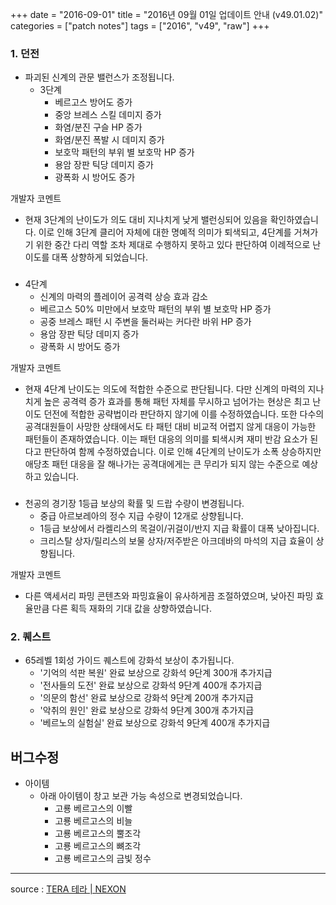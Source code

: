 +++
date = "2016-09-01"
title = "2016년 09월 01일 업데이트 안내 (v49.01.02)"
categories = ["patch notes"]
tags = ["2016", "v49", "raw"]
+++

### 1. 던전
- 파괴된 신계의 관문 밸런스가 조정됩니다.
  - 3단계
    - 베르고스 방어도 증가
    - 중앙 브레스 스킬 데미지 증가
    - 화염/분진 구슬 HP 증가
    - 화염/분진 폭발 시 데미지 증가
    - 보호막 패턴의 부위 별 보호막 HP 증가
    - 용암 장판 틱당 데미지 증가
    - 광폭화 시 방어도 증가

개발자 코멘트
- 현재 3단계의 난이도가 의도 대비 지나치게 낮게 밸런싱되어 있음을 확인하였습니다. 이로 인해 3단계 클리어 자체에 대한 명예적 의미가 퇴색되고, 4단계를 거쳐가기 위한 중간 다리 역할 조차 제대로 수행하지 못하고 있다 판단하여 이례적으로 난이도를 대폭 상향하게 되었습니다.

### 
  - 4단계
    - 신계의 마력의 플레이어 공격력 상승 효과 감소
    - 베르고스 50% 미만에서 보호막 패턴의 부위 별 보호막 HP 증가 
    - 공중 브레스 패턴 시 주변을 둘러싸는 커다란 바위 HP 증가 
    - 용암 장판 틱당 데미지 증가
    - 광폭화 시 방어도 증가

개발자 코멘트
- 현재 4단계 난이도는 의도에 적합한 수준으로 판단됩니다. 다만 신계의 마력의 지나치게 높은 공격력 증가 효과를 통해 패턴 자체를 무시하고 넘어가는 현상은 최고 난이도 던전에 적합한 공략법이라 판단하지 않기에 이를 수정하였습니다. 또한 다수의 공격대원들이 사망한 상태에서도 타 패턴 대비 비교적 어렵지 않게 대응이 가능한 패턴들이 존재하였습니다. 이는 패턴 대응의 의미를 퇴색시켜 재미 반감 요소가 된다고 판단하여 함께 수정하였습니다. 이로 인해 4단계의 난이도가 소폭 상승하지만 애당초 패턴 대응을 잘 해나가는 공격대에게는 큰 무리가 되지 않는 수준으로 예상하고 있습니다.

### 
- 천공의 경기장 1등급 보상의 확률 및 드랍 수량이 변경됩니다.
  - 중급 아르보레아의 정수 지급 수량이 12개로 상향됩니다.
  - 1등급 보상에서 라켈리스의 목걸이/귀걸이/반지 지급 확률이 대폭 낮아집니다.
  - 크리스탈 상자/릴리스의 보물 상자/저주받은 아크데바의 마석의 지급 효율이 상향됩니다.

개발자 코멘트
- 다른 액세서리 파밍 콘텐츠와 파밍효율이 유사하게끔 조절하였으며, 낮아진 파밍 효율만큼 다른 획득 재화의 기대 값을 상향하였습니다.

### 2. 퀘스트
- 65레벨 1회성 가이드 퀘스트에 강화석 보상이 추가됩니다.
  - '기억의 석판 복원' 완료 보상으로 강화석 9단계 300개 추가지급 
  - '전사들의 도전' 완료 보상으로 강화석 9단계 400개 추가지급 
  - '의문의 함선' 완료 보상으로 강화석 9단계 200개 추가지급 
  - '악취의 원인' 완료 보상으로 강화석 9단계 300개 추가지급 
  - '베르노의 실험실' 완료 보상으로 강화석 9단계 400개 추가지급 

## 버그수정

- 아이템
  - 아래 아이템이 창고 보관 가능 속성으로 변경되었습니다.
    - 고룡 베르고스의 이빨
    - 고룡 베르고스의 비늘
    - 고룡 베르고스의 뿔조각
    - 고룡 베르고스의 뼈조각
    - 고룡 베르고스의 금빛 정수

----

source : [TERA 테라 | NEXON](http://tera.nexon.com/news/update/view.aspx?n4articlesn=)
